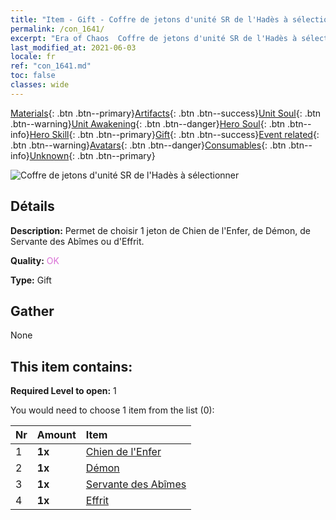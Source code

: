 ```yaml
---
title: "Item - Gift - Coffre de jetons d'unité SR de l'Hadès à sélectionner"
permalink: /con_1641/
excerpt: "Era of Chaos  Coffre de jetons d'unité SR de l'Hadès à sélectionner"
last_modified_at: 2021-06-03
locale: fr
ref: "con_1641.md"
toc: false
classes: wide
---
```

 [Materials](/ItemsFR/){: .btn .btn--primary}[Artifacts](/ItemsFR/Artifacts/){: .btn .btn--success}[Unit Soul](/ItemsFR/UnitSoul/){: .btn .btn--warning}[Unit Awakening](/ItemsFR/UnitAwakening/){: .btn .btn--danger}[Hero Soul](/ItemsFR/HeroSoul/){: .btn .btn--info}[Hero Skill](/ItemsFR/HeroSkill/){: .btn .btn--primary}[Gift](/ItemsFR/Gift/){: .btn .btn--success}[Event related](/ItemsFR/Events/){: .btn .btn--warning}[Avatars](/ItemsFR/Avatars/){: .btn .btn--danger}[Consumables](/ItemsFR/Consumables/){: .btn .btn--info}[Unknown](/ItemsFR/Unknown/){: .btn .btn--primary}

 ![Coffre de jetons d'unité SR de l'Hadès à sélectionner](/images/t/i_907257.png)

## Détails
 **Description:** Permet de choisir 1 jeton de Chien de l'Enfer, de Démon, de Servante des Abîmes ou d'Effrit.

 **Quality:** <span style="color: #DA70D6">OK</span>

 **Type:** Gift

## Gather

  None

## This item contains:

 **Required Level to open:** 1

 You would need to choose 1 item from the list (0):

  | Nr | Amount |     Item    |
  |:---|:-------|:------------|
  | 1 |  **1x** | [Chien de l'Enfer](/ItemsFR/unt_228/) |  | 
  | 2 |  **1x** | [Démon](/ItemsFR/unt_229/) |  | 
  | 3 |  **1x** | [Servante des Abîmes](/ItemsFR/unt_230/) |  | 
  | 4 |  **1x** | [Effrit](/ItemsFR/unt_231/) |  | 
